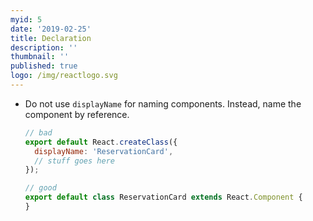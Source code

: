 ```yaml
---
myid: 5
date: '2019-02-25'
title: Declaration
description: ''
thumbnail: ''
published: true
logo: /img/reactlogo.svg
---
```



- Do not use `displayName` for naming components. Instead, name the component by reference.

  ```jsx
  // bad
  export default React.createClass({
    displayName: 'ReservationCard',
    // stuff goes here
  });

  // good
  export default class ReservationCard extends React.Component {
  }
  ```